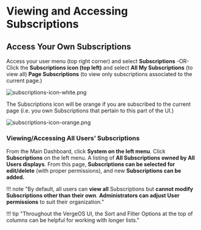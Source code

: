 # Viewing and Accessing Subscriptions

## Access Your Own Subscriptions

Access your user menu (top right corner) and select  **Subscriptions**
-OR-
Click the **Subscriptions icon (top left)** and select **All My Subscriptions** (to view all) **Page Subscriptions** (to view only subscriptions associated to the current page.)  

![subscriptions-icon-white.png](/product-guide/screenshots/subscriptions-icon-white.png)

The Subscriptions icon will be orange if you are subscribed to the current page (i.e. you own Subscriptions that pertain to this part of the UI.)

![subscriptions-icon-orange.png](/product-guide/screenshots/subscriptions-icon-orange.png)

### Viewing/Accessing All Users’ Subscriptions

From the Main Dashboard, click **System on the left menu**.
Click **Subscriptions** on the left menu.
A listing of **All Subscriptions owned by All Users displays**.
From this page, **Subscriptions can be selected for edit/delete** (with proper permissions), and new **Subscriptions can be added.**

!!! note "By default, all users can **view all** Subscriptions  but **cannot modify Subscriptions other than their own**. **Administrators can adjust User permissions** to suit their organization."

!!! tip "Throughout the VergeOS UI, the Sort and Filter Options at the top of columns can be helpful for working with longer lists."
